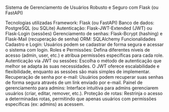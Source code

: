 Sistema de Gerenciamento de Usuários Robusto e Seguro com Flask (ou FastAPI)

Tecnologias utilizadas
Framework: Flask (ou FastAPI)
Banco de dados: PostgreSQL (ou SQLite)
Autenticação: Flask-JWT-Extended (JWT) ou Flask-Login (sessões)
Gerenciamento de senhas: Flask-Bcrypt (hashing) e Flask-Mail (recuperação de senha)
ORM: SQLAlchemy
Funcionalidades
Cadastro e Login: Usuários podem se cadastrar de forma segura e acessar o sistema com login.
Roles e Permissões: Defina diferentes níveis de acesso (admin, user, etc.) e atribua permissões específicas para cada role.
Autenticação via JWT ou sessões: Escolha o método de autenticação que melhor se adapta às suas necessidades. O JWT oferece escalabilidade e flexibilidade, enquanto as sessões são mais simples de implementar.
Recuperação de senha por e-mail: Usuários podem recuperar suas senhas de forma segura através de um link enviado por e-mail.
Painel de gerenciamento para admins: Interface intuitiva para admins gerenciarem usuários (criar, editar, remover, etc.).
Proteção de rotas: Restrinja o acesso a determinadas rotas, permitindo que apenas usuários com permissões específicas (ex: admins) as acessem.
